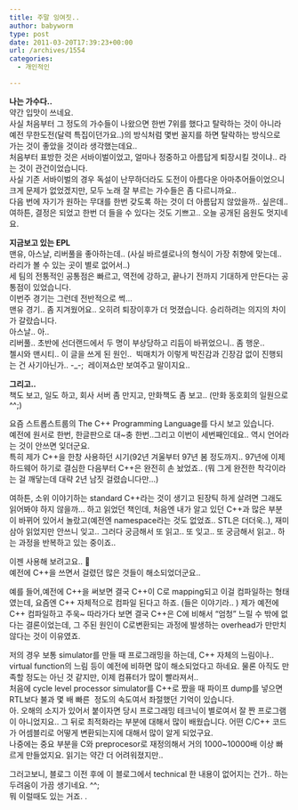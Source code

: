 ```yaml
---
title: 주말 잉여짓..
author: babyworm
type: post
date: 2011-03-20T17:39:23+00:00
url: /archives/1554
categories:
  - 개인적인

---
```

**나는 가수다..&nbsp;**  
약간 입맛이 쓰네요.  
사실 처음부터 그 정도의 가수들이 나왔으면 한번 7위를 했다고 탈락하는 것이 아니라 예전 무한도전(달력 특집이던가요..)의 방식처럼 몇번 꼴지를 하면 탈락하는 방식으로 가는 것이 좋았을 것이라 생각했는데요..  
처음부터 표방한 것은 서바이벌이었고, 얼마나 정중하고 아름답게 퇴장시킬 것이냐.. 라는 것이 관건이었습니다.&nbsp;  
사실 기존 서바이벌의 경우 독설이 난무하더라도 도전이 아름다운 아마추어들이었으니 크게 문제가 없었겠지만, 모두 노래 잘 부르는 가수들은 좀 다르니까요..&nbsp;  
다음 번에 자기가 원하는 무대를 한번 갖도록 하는 것이 더 아름답지 않았을까.. 싶은데..  
여하튼, 결정은 되었고 한번 더 들을 수 있다는 것도 기쁘고.. 오늘 공개된 음원도 멋지네요.&nbsp;

**지금보고 있는 EPL**  
맨유, 아스날, 리버풀을 좋아하는데.. (사실 바르셀로나의 형식이 가장 취향에 맞는데.. 라리가 볼 수 있는 곳이 별로 없어서..)  
세 팀의 전통적인 공통점은 빠르고, 역전에 강하고, 끝나기 전까지 기대하게 만든다는 공통점이 있었습니다.&nbsp;  
이번주 경기는 그런데 전반적으로 썩&#8230;  
맨유 경기.. 좀 지겨웠어요.. 오히려 퇴장이후가 더 멋졌습니다. 승리하려는 의지의 차이가 갈랐습니다.&nbsp;  
아스날.. 아..  
리버풀.. 초반에 선더랜드에서 두 명이 부상당하고 리듬이 바뀌었으니.. 좀 행운..&nbsp;  
첼시와 맨시티.. 이 글을 쓰게 된 원인.. &nbsp;빅매치가 이렇게 박진감과 긴장감 없이 진행되는 건 사기아닌가.. -_-; &nbsp;레이져쇼만 보여주고 말이지요..

**그리고..&nbsp;**  
책도 보고, 일도 하고, 회사 서버 좀 만지고,&nbsp;만화책도 좀 보고.. (만화 동호회의 일원으로 ^^;)

요즘 스트롭스트룹의 The C++ Programming Language를 다시 보고 있습니다.  
예전에 원서로 한번, 한글판으로 대~충 한번..그리고 이번이 세번째인데요.. 역시 언어라는 것이 안쓰면 잊더군요.&nbsp;  
특히 제가 C++을 한창 사용하던 시기(92년 겨울부터 97년 봄 정도까지.. 97년에 이제 하드웨어 하기로 결심한 다음부터 C++은 완전히 손 놨었죠.. (뭐 그게 완전한 착각이라는 걸 깨닿는데 대략 2년 남짓 걸렸습니다만&#8230;)

여하튼, 소위 이야기하는 standard C++라는 것이 생기고 된장틱 하게 살려면 그래도 읽어봐야 하지 않을까&#8230; 하고 읽었던 책인데, 처음엔 내가 알고 있던 C++과 많은 부분이 바뀌어 있어서 놀랐고(예전엔 namespace라는 것도 없었죠.. STL은 더더욱..), 재미삼아 읽었지만 안쓰니 잊고.. 그러다 궁금해서 또 읽고.. 또 잊고.. 또 궁금해서 읽고.. 하는 과정을 반복하고 있는 중이죠..

이젠 사용해 보려고요.. 🙂  
예전에 C++을 쓰면서 걸렸던 많은 것들이 해소되었더군요..&nbsp;

예를 들어,예전에 C++을 써보면 결국 C++이 C로 mapping되고 이걸 컴파일하는 형태였는데, 요즘엔 C++ 자체적으로 컴파일 된다고 하죠. (들은 이야기라.. ) 제가 예전에 C++ 컴파일하고 주욱~ 따라가다 보면 결국 C++은 C에 비해서 &#8220;엄청&#8221;&nbsp;느릴 수 밖에 없다는 결론이었는데, 그 주된 원인이 C로변환되는 과정에 발생하는 overhead가 만만치 않다는 것이 이유였죠.&nbsp;

저의 경우 보통 simulator를 만들 때 프로그래밍을 하는데, C++ 자체의 느림이나.. virtual function의 느림 등이 예전에 비하면 많이 해소되었다고 하네요.&nbsp;물론 아직도 만족할 정도는 아닌 것 같지만, 이제 컴퓨터가 많이 빨라져서..  
처음에 cycle level processor simulator를 C++로 짰을 때 파이프 dump를 넣으면 RTL보다 불과 몇 배 빠른 &nbsp;정도의 속도여서 좌절했던 기억이 있습니다.  
아. 오해의 소지가 있어서 붙이자면 당시 프로그래밍 테크닉이 별로여서 잘 짠 프로그램이 아니었지요.. 그 뒤로 최적화라는 부분에 대해서 많이 배웠습니다. 어떤 C/C++ 코드가 어셈블리로 어떻게 변환되는지에 대해서 많이 알게 되었구요.&nbsp;  
나중에는 중요 부분을 C와 preprocesor로 재정의해서 거의 1000~10000배 이상 빠르게 만들었지요. 읽기는 약간 더 어려워졌지만..&nbsp;

그러고보니, 블로그 이전 후에 이 블로그에서 technical 한 내용이 없어지는 건가.. 하는 두려움이 가끔 생기네요. ^^;  
뭐 이럴때도 있는 거죠. .

<div id="__KO_DIC_LAYER__" style="padding-top: 0px; padding-right: 0px; padding-bottom: 0px; padding-left: 0px; position: fixed; z-index: 999999999; overflow-x: hidden; overflow-y: hidden; border-top-width: 2px; border-right-width: 2px; border-bottom-width: 2px; border-left-width: 2px; border-top-style: solid; border-right-style: solid; border-bottom-style: solid; border-left-style: solid; border-top-color: rgb(51, 51, 119); border-right-color: rgb(51, 51, 119); border-bottom-color: rgb(51, 51, 119); border-left-color: rgb(51, 51, 119); display: none; ">
</div>